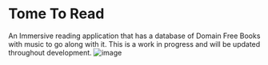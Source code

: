 # Tome To Read
An Immersive reading application that has a database of Domain Free Books with music to go along with it. This is a work in progress and will be updated throughout development.
![image](https://user-images.githubusercontent.com/89558740/163216219-81bd679d-d606-4068-95c2-a8d96e759f3e.png)
